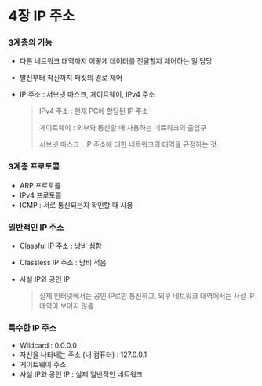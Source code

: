 # 4장 IP 주소

### 3계층의 기능

- 다른 네트워크 대역까지 어떻게 데이터를 전달할지 제어하는 일 담당

- 발신부터 착신까지 패킷의 경로 제어

- IP 주소 : 서브넷 마스크, 게이트웨이, IPv4 주소

  > IPv4 주소 : 현재 PC에 할당된 IP 주소
  >
  > 게이트웨이 : 외부와 통신할 때 사용하는 네트워크의 출입구
  >
  > 서브넷 마스크 : IP 주소에 대한 네트워크의 대역을 규정하는 것



### 3계층 프로토콜

- ARP 프로토콜
- IPv4 프로토콜
- ICMP : 서로 통신되는지 확인할 때 사용



### 일반적인 IP 주소

- Classful IP 주소 : 낭비 심함

- Classless IP 주소 : 낭비 적음

- 사설 IP와 공인 IP

  > 실제 인터넷에서는 공인 IP로만 통신하고, 외부 네트워크 대역에서는 사설 IP 대역이 보이지 않음



### 특수한 IP 주소

- Wildcard : 0.0.0.0
- 자신을 나타내는 주소 (내 컴퓨터) : 127.0.0.1
- 게이트웨이 주소
- 사설 IP와 공인 IP : 실제 일반적인 네트워크